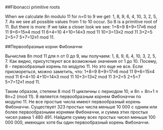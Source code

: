 ##Fibonacci primitive roots


When we calculate 8n modulo 11 for n=0 to 9 we get: 1, 8, 9, 6, 4, 10, 3, 2, 5, 7.
As we see all possible values from 1 to 10 occur. So 8 is a primitive root of 11.
But there is more:
If we take a closer look we see:
1+8=9
8+9=17≡6 mod 11
9+6=15≡4 mod 11
6+4=10
4+10=14≡3 mod 11
10+3=13≡2 mod 11
3+2=5
2+5=7
5+7=12≡1 mod 11.

##Первообразные корни Фибоначчи


Вычислив 8n mod 11 для n от 0 до 9, мы получаем: 1, 8, 9, 6, 4, 10, 3, 2, 5, 7.
Как видно, присутствуют все возможные значения от 1 до 10. Посему, 8 - первообразный корень по модулю 11.
Но это еще не все.
Если присмореться, можно заметить, что:
1+8=9
8+9=17≡6 mod 11
9+6=15≡4 mod 11
6+4=10
4+10=14≡3 mod 11
10+3=13≡2 mod 11
3+2=5
2+5=7
5+7=12≡1 mod 11.

Таким образом, степени 8 mod 11 цикличны с периодом 10, и 8n + 8n+1 ≡ 8n+2 (mod 11).
8 является первообразным корнем Фибоначчи по модулю 11.
Не все простые числа имеют первообразный корень Фибоначчи.
Существует 323 простых числа меньше 10 000 с одним или более первообразными корнями Фибоначчи, и сумма этих простых чисел равна 1 480 491.
Найдите сумму всех простых чисел меньше 100 000 000, имеющих хотя бы один первообразный корень Фибоначчи.

